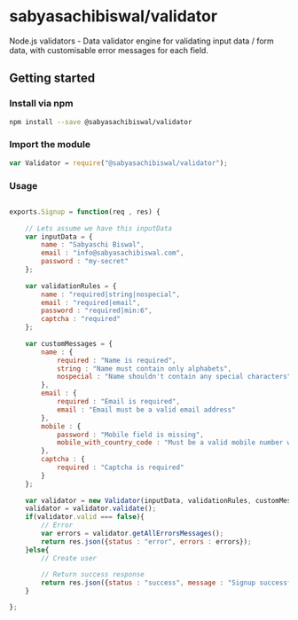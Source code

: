 # sabyasachibiswal/validator

Node.js validators - Data validator engine for validating input data / form data, with customisable error messages for each field.

## Getting started


### Install via npm 

```sh
npm install --save @sabyasachibiswal/validator
```

### Import the module

```javascript
var Validator = require("@sabyasachibiswal/validator");
```

### Usage

```javascript

exports.Signup = function(req , res) {    
    
    // Lets assume we have this inputData
    var inputData = {
        name : "Sabyaschi Biswal",
        email : "info@sabyasachibiswal.com",
        password : "my-secret"
    };
    
    var validationRules = {
        name : "required|string|nospecial",
        email : "required|email",
        password : "required|min:6",
        captcha : "required"
    };
    
    var customMessages = {
        name : {
            required : "Name is required",
            string : "Name must contain only alphabets",
            nospecial : "Name shouldn't contain any special characters"
        },
        email : {
            required : "Email is required",
            email : "Email must be a valid email address"
        },
        mobile : {
            password : "Mobile field is missing",
            mobile_with_country_code : "Must be a valid mobile number with country code"
        },
        captcha : {
            required : "Captcha is required"
        }
    };
    
    var validator = new Validator(inputData, validationRules, customMessages);
    validator = validator.validate();
    if(validator.valid === false){
        // Error
        var errors = validator.getAllErrorsMessages();
        return res.json({status : "error", errors : errors});
    }else{
        // Create user
        
        // Return success response
        return res.json({status : "success", message : "Signup successful"});
    }

};



```

